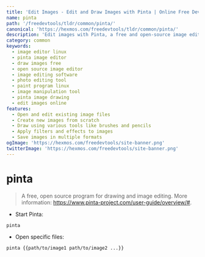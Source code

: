 ```yaml
---
title: 'Edit Images - Edit and Draw Images with Pinta | Online Free DevTools by Hexmos'
name: pinta
path: '/freedevtools/tldr/common/pinta/'
canonical: 'https://hexmos.com/freedevtools/tldr/common/pinta/'
description: 'Edit images with Pinta, a free and open-source image editor. Easily create stunning visuals and manipulate photos. Free online tool, no registration required.'
category: common
keywords:
  - image editor linux
  - pinta image editor
  - draw images free
  - open source image editor
  - image editing software
  - photo editing tool
  - paint program linux
  - image manipulation tool
  - pinta image drawing
  - edit images online
features:
  - Open and edit existing image files
  - Create new images from scratch
  - Draw using various tools like brushes and pencils
  - Apply filters and effects to images
  - Save images in multiple formats
ogImage: 'https://hexmos.com/freedevtools/site-banner.png'
twitterImage: 'https://hexmos.com/freedevtools/site-banner.png'
---
```


# pinta

> A free, open source program for drawing and image editing.
> More information: <https://www.pinta-project.com/user-guide/overview/#>.

- Start Pinta:

`pinta`

- Open specific files:

`pinta {{path/to/image1 path/to/image2 ...}}`
